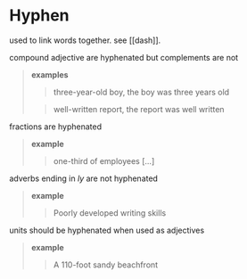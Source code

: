# Hyphen

used to link words together. see [[dash]].

compound adjective are hyphenated but complements are not

> **examples**
>
> > three-year-old boy, the boy was three years old
>
> > well-written report, the report was well written

fractions are hyphenated

> **example**
>
> > one-third of employees [...]

adverbs ending in _ly_ are not hyphenated

> **example**
>
> > Poorly developed writing skills

units should be hyphenated when used as adjectives

> **example**
>
> > A 110-foot sandy beachfront
